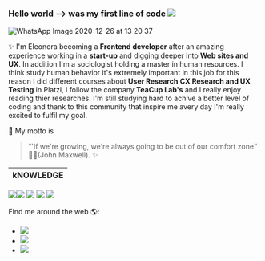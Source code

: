 ### Hello world --> was my first line of code <img src="https://img.icons8.com/color/48/000000/pixar-lamp.png"/>
![WhatsApp Image 2020-12-26 at 13 20 37](https://user-images.githubusercontent.com/70522059/103151338-8e5ee580-477d-11eb-8e11-19e9bfd31885.jpeg)

✨ I'm Eleonora becoming a **Frontend developer** after an amazing experience working in a **start-up** and digging deeper into **Web sites and UX**. 
In addition I'm a sociologist  holding a master in human resources. I think study human behavior it's extremely important in this job for this reason I did different courses about **User Research** **CX Research and UX Testing** in Platzi, I follow the company **TeaCup Lab's** and I really enjoy reading thier researches. I'm still studying hard to achive a better level of coding and thank to this community that inspire me avery day I'm really excited to fulfil my goal.

📑 My motto is 
> “'If we're growing, we're always going to be out of our comfort zone.'
> 🧗‍♀️(John Maxwell). ✨
 
kNOWLEDGE | 
------------ |
<img src="https://img.icons8.com/color/48/000000/html-5.png"/><img src="https://img.icons8.com/fluent-systems-filled/48/ffffff/css-filetype.png"/> <img src="https://img.icons8.com/color/48/000000/sass.png"/> <img src="https://img.icons8.com/color/48/000000/javascript.png"/> <img src="https://img.icons8.com/color/48/ffffff/react-native.png"/>

Find me around the web 🌎: 
* <a href="https://www.linkedin.com/in/eleonora-dell-amico/"><img src="https://img.icons8.com/fluent/48/ffffff/linkedin.png"/></a> 
* <a href="https://mail.google.com/mail/u/0/#inbox"><img src="https://img.icons8.com/fluent/48/ffffff/email-open.png"/> </a> 
* <a href="https://twitter.com/eli_ucora"><img src="https://img.icons8.com/fluent/48/ffffff/twitter.png"/> </a> 


   
   
